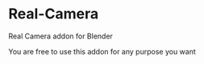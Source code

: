 # Real-Camera
Real Camera addon for Blender

You are free to use this addon for any purpose you want
